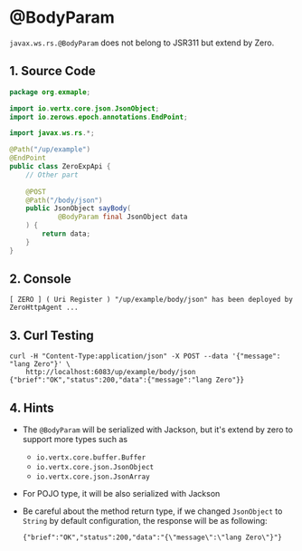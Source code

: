 # @BodyParam

`javax.ws.rs.@BodyParam` does not belong to JSR311 but extend by Zero.

## 1. Source Code

```java
package org.exmaple;

import io.vertx.core.json.JsonObject;
import io.zerows.epoch.annotations.EndPoint;

import javax.ws.rs.*;

@Path("/up/example")
@EndPoint
public class ZeroExpApi {
    // Other part
    
    @POST
    @Path("/body/json")
    public JsonObject sayBody(
            @BodyParam final JsonObject data
    ) {
        return data;
    }
}
```

## 2. Console

```
[ ZERO ] ( Uri Register ) "/up/example/body/json" has been deployed by ZeroHttpAgent ...
```

## 3. Curl Testing

```shell
curl -H "Content-Type:application/json" -X POST --data '{"message": "lang Zero"}' \
	http://localhost:6083/up/example/body/json
{"brief":"OK","status":200,"data":{"message":"lang Zero"}}
```

## 4. Hints

* The `@BodyParam` will be serialized with Jackson, but it's extend by zero to support more types such as
    * `io.vertx.core.buffer.Buffer`
    * `io.vertx.core.json.JsonObject`
    * `io.vertx.core.json.JsonArray`
* For POJO type, it will be also serialized with Jackson
* Be careful about the method return type, if we changed `JsonObject` to `String` by default configuration, the response
  will be as following:

  	```
  	{"brief":"OK","status":200,"data":"{\"message\":\"lang Zero\"}"}
  	```
